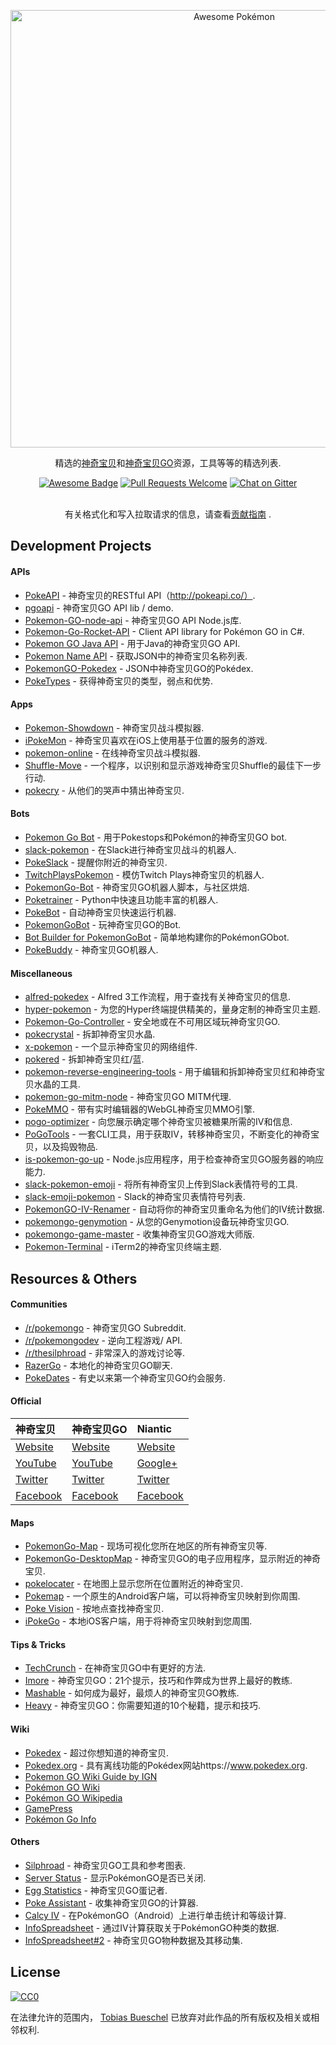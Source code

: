 <div class="github-widget" data-repo="tobiasbueschel/awesome-pokemon"></div>
<p align="center">
  <a href="https://github.com/tobiasbueschel/awesome-pokemon/">
    <img alt="Awesome Pokémon" src="https://raw.githubusercontent.com/tobiasbueschel/awesome-pokemon/master/logo.png" width="700">
  </a>
</p>

<div align="center">

<p align="center">
  精选的<a href="http://www.pokemon.com/">神奇宝贝</a>和<a href="http://www.pokemongo.com/">神奇宝贝GO</a>资源，工具等等的精选列表.
</p>

<p align="center">
  <a href="https://raw.githubusercontent.com/sindresorhus/awesome"><img alt="Awesome Badge" src="https://cdn.rawgit.com/sindresorhus/awesome/d7305f38d29fed78fa85652e3a63e154dd8e8829/media/badge.svg"></a>
  <a href="https://raw.githubusercontent.com/tobiasbueschel/awesome-pokemon/pulls"><img alt="Pull Requests Welcome" src="https://img.shields.io/badge/PRs-welcome-brightgreen.svg?style=flat-square"></a>
  <a href="https://gitter.im/tobiasbueschel/awesome-pokemon"><img alt="Chat on Gitter" src="https://badges.gitter.im/tobiasbueschel/awesome-pokemon.svg"></a>
</p>

<p>
</i>  </i>  <br>  
有关格式化和写入拉取请求的信息，请查看<a href="https://github.com/tobiasbueschel/awesome-pokemon/blob/master/contributing.md">贡献指南</a> .
</p>

</div>



## Development Projects
#### APIs
- [PokeAPI](https://github.com/PokeAPI/pokeapi/) - 神奇宝贝的RESTful API（http://pokeapi.co/）.
- [pgoapi](https://github.com/tejado/pgoapi) - 神奇宝贝GO API lib / demo.
- [Pokemon-GO-node-api](https://github.com/Armax/Pokemon-GO-node-api) - 神奇宝贝GO API Node.js库.
- [Pokemon-Go-Rocket-API](https://github.com/FeroxRev/Pokemon-Go-Rocket-API) - Client API library for Pokémon GO in C#.
- [Pokemon GO Java API](https://github.com/Grover-c13/PokeGOAPI-Java) - 用于Java的神奇宝贝GO API.
- [Pokemon Name API](https://github.com/sindresorhus/pokemon) - 获取JSON中的神奇宝贝名称列表.
- [PokemonGO-Pokedex](https://github.com/Biuni/PokemonGO-Pokedex) -  JSON中神奇宝贝GO的Pokédex.
- [PokeTypes](https://github.com/fbosch/poke-types) - 获得神奇宝贝的类型，弱点和优势.

#### Apps
- [Pokemon-Showdown](https://github.com/Zarel/Pokemon-Showdown) - 神奇宝贝战斗模拟器.
- [iPokeMon](https://github.com/Kjuly/iPokeMon) - 神奇宝贝喜欢在iOS上使用基于位置的服务的游戏.
- [pokemon-online](https://github.com/po-devs/pokemon-online) - 在线神奇宝贝战斗模拟器.
- [Shuffle-Move](https://github.com/Loreinator/Shuffle-Move) - 一个程序，以识别和显示游戏神奇宝贝Shuffle的最佳下一步行动.
- [pokecry](https://github.com/fent/pokecry) - 从他们的哭声中猜出神奇宝贝.

#### Bots
- [Pokemon Go Bot](https://github.com/Hrithikd/Pokemon-Go-Bot-Working-Hack-API) - 用于Pokestops和Pokémon的神奇宝贝GO bot.
- [slack-pokemon](https://github.com/rvinluan/slack-pokemon) - 在Slack进行神奇宝贝战斗的机器人.
- [PokeSlack](https://github.com/timwah/pokeslack) - 提醒你附近的神奇宝贝.
- [TwitchPlaysPokemon](https://github.com/sunshinekitty/TwitchPlaysPokemon) - 模仿Twitch Plays神奇宝贝的机器人.
- [PokemonGo-Bot](https://github.com/PokemonGoF/PokemonGo-Bot) - 神奇宝贝GO机器人脚本，与社区烘焙.
- [Poketrainer](https://github.com/j-e-k/poketrainer) -  Python中快速且功能丰富的机器人.
- [PokeBot](https://github.com/akbaryahya/PokeBot) - 自动神奇宝贝快速运行机器.
- [PokemonGoBot](https://github.com/jabbink/PokemonGoBot) - 玩神奇宝贝GO的Bot.
- [Bot Builder for PokemonGoBot](https://github.com/shilch/pogobot-builder) - 简单地构建你的PokémonGObot.
- [PokeBuddy](https://github.com/finndev/PokeBuddy) - 神奇宝贝GO机器人.

#### Miscellaneous
- [alfred-pokedex](https://github.com/vutran/alfred-pokedex) -  Alfred 3工作流程，用于查找有关神奇宝贝的信息.
- [hyper-pokemon](https://github.com/hyper-pokemon/hyper-pokemon) - 为您的Hyper终端提供精美的，量身定制的神奇宝贝主题.
- [Pokemon-Go-Controller](https://github.com/kahopoon/Pokemon-Go-Controller) - 安全地或在不可用区域玩神奇宝贝GO.
- [pokecrystal](https://github.com/pret/pokecrystal) - 拆卸神奇宝贝水晶.
- [x-pokemon](https://github.com/passy/x-pokemon) - 一个显示神奇宝贝的网络组件.
- [pokered](https://github.com/pret/pokered) - 拆卸神奇宝贝红/蓝.
- [pokemon-reverse-engineering-tools](https://github.com/pret/pokemon-reverse-engineering-tools) - 用于编辑和拆卸神奇宝贝红和神奇宝贝水晶的工具.
- [pokemon-go-mitm-node](https://github.com/rastapasta/pokemon-go-mitm-node) - 神奇宝贝GO MITM代理.
- [PokeMMO](https://github.com/maierfelix/PokeMMO) - 带有实时编辑器的WebGL神奇宝贝MMO引擎.
- [pogo-optimizer](https://github.com/justinleewells/pogo-optimizer) - 向您展示确定哪个神奇宝贝被糖果所需的IV和信息.
- [PoGoTools](https://github.com/nelsyeung/PoGoTools) - 一套CLI工具，用于获取IV，转移神奇宝贝，不断变化的神奇宝贝，以及捣毁物品.
- [is-pokemon-go-up](https://github.com/sotojuan/is-pokemon-go-up) -  Node.js应用程序，用于检查神奇宝贝GO服务器的响应能力.
- [slack-pokemon-emoji](https://github.com/fraserxu/slack-pokemon-emoji) - 将所有神奇宝贝上传到Slack表情符号的工具.
- [slack-emoji-pokemon](https://github.com/Templarian/slack-emoji-pokemon) -  Slack的神奇宝贝表情符号列表.
- [PokemonGO-IV-Renamer](https://github.com/Boren/PokemonGO-IV-Renamer) - 自动将你的神奇宝贝重命名为他们的IV统计数据.
- [pokemongo-genymotion](https://github.com/jlobos/pokemongo-genymotion) - 从您的Genymotion设备玩神奇宝贝GO.
- [pokemongo-game-master](https://github.com/BrunnerLivio/pokemongo-game-master) - 收集神奇宝贝GO游戏大师版.
- [Pokemon-Terminal](https://github.com/LazoCoder/Pokemon-Terminal) -  iTerm2的神奇宝贝终端主题.

## Resources & Others
#### Communities
- [/r/pokemongo](https://www.reddit.com/r/pokemongo/) - 神奇宝贝GO Subreddit.
- [/r/pokemongodev](https://www.reddit.com/r/pokemongodev) - 逆向工程游戏/ API.
- [/r/thesilphroad](https://www.reddit.com/r/thesilphroad) - 非常深入的游戏讨论等.
- [RazerGo](https://go.razerzone.com/) - 本地化的神奇宝贝GO聊天.
- [PokeDates](https://www.projectfixup.com/pokedates/) - 有史以来第一个神奇宝贝GO约会服务.

#### Official

 |  神奇宝贝|  神奇宝贝GO |  Niantic |
| :------------------------------------------------------  | :---------------------------- | :-------------------------------------- |
| [Website](http://www.pokemon.com/) | [Website](http://www.pokemongo.com/) | [Website](https://www.nianticlabs.com/) |
| [YouTube](https://www.youtube.com/user/pokemon) | [YouTube](https://www.youtube.com/channel/UCA698bls2pjQyiqP9N-iaeg) | [Google+](https://plus.google.com/+Nianticlabs) |
| [Twitter](https://twitter.com/pokemon) | [Twitter](https://twitter.com/PokemonGoApp) | [Twitter](https://twitter.com/NianticLabs) |
| [Facebook](https://www.facebook.com/Pokemon/) | [Facebook](https://www.facebook.com/PokemonGO/) | [Facebook](https://www.facebook.com/nianticlabs) |

#### Maps
- [PokemonGo-Map](https://github.com/AHAAAAAAA/PokemonGo-Map) - 现场可视化您所在地区的所有神奇宝贝等.
- [PokemonGo-DesktopMap](https://github.com/mchristopher/PokemonGo-DesktopMap) - 神奇宝贝GO的电子应用程序，显示附近的神奇宝贝.
- [pokelocater](https://github.com/emeth-/pokelocater) - 在地图上显示您所在位置附近的神奇宝贝.
- [Pokemap](https://github.com/omkarmoghe/Pokemap) - 一个原生的Android客户端，可以将神奇宝贝映射到你周围.
- [Poke Vision](https://pokevision.com/) - 按地点查找神奇宝贝.
- [iPokeGo](https://github.com/istornz/iPokeGo) - 本地iOS客户端，用于将神奇宝贝映射到您周围.

#### Tips & Tricks
- [TechCrunch](https://techcrunch.com/gallery/pokemon-go-tips/) - 在神奇宝贝GO中有更好的方法.
- [Imore](http://www.imore.com/Pokemon-go-tips-tricks-cheats) - 神奇宝贝GO：21个提示，技巧和作弊成为世界上最好的教练.
- [Mashable](http://mashable.com/2016/07/08/how-to-play-pokemon-go/#7iz7HhcepPqi) - 如何成为最好，最烦人的神奇宝贝GO教练.
- [Heavy](http://heavy.com/games/2016/07/pokemon-go-cheats-tips-tricks-guide-walkthrough-gps-spoof-fake-pikachu-starter-get-coins-throw-candy-incense-footsteps-pokestops-driving-lucky-eggs/) - 神奇宝贝GO：你需要知道的10个秘籍，提示和技巧.

#### Wiki
- [Pokedex](https://github.com/veekun/pokedex) - 超过你想知道的神奇宝贝.
- [Pokedex.org](https://github.com/nolanlawson/pokedex.org) - 具有离线功能的Pokédex网站https://www.pokedex.org.
- [Pokemon GO Wiki Guide by IGN](http://www.ign.com/wikis/pokemon-go)
- [Pokémon GO Wiki](https://pkmngowiki.com/)
- [Pokémon GO Wikipedia](https://en.wikipedia.org/wiki/Pok%C3%A9mon_Go)
- [GamePress](https://pokemongo.gamepress.gg/)
- [Pokémon Go Info](https://pokemon.gameinfo.io/)

#### Others
- [Silphroad](https://thesilphroad.com/research) - 神奇宝贝GO工具和参考图表.
- [Server Status](http://www.mmoserverstatus.com/pokemon_go) - 显示PokémonGO是否已关闭.
- [Egg Statistics](https://app.cmmcd.com/) - 神奇宝贝GO蛋记者.
- [Poke Assistant](https://pokeassistant.com/) - 收集神奇宝贝GO的计算器.
- [Calcy IV](https://play.google.com/store/apps/details?id=tesmath.calcy) - 在PokémonGO（Android）上进行单击统计和等级计算.
- [InfoSpreadsheet](https://docs.google.com/spreadsheets/d/1iJcE12v14GA8V8EO4M1-dPxBFT2kFhR6bUXvj03a4kM/) - 通过IV计算获取关于PokémonGO种类的数据.
- [InfoSpreadsheet#2](https://docs.google.com/spreadsheets/d/1hcFo7-UGWx1k1u1BHOvDhq8foPeRr7YbX2jLjjJK0Qw/) - 神奇宝贝GO物种数据及其移动集.

## License
[![CC0](http://mirrors.creativecommons.org/presskit/buttons/88x31/svg/cc-zero.svg)](https://creativecommons.org/publicdomain/zero/1.0/)

在法律允许的范围内， [Tobias Bueschel](http://github.com/tobiasbueschel) 已放弃对此作品的所有版权及相关或相邻权利.
